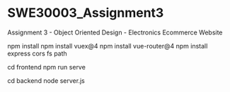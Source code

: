 # SWE30003_Assignment3
Assignment 3 - Object Oriented Design - Electronics Ecommerce Website

npm install
npm install vuex@4
npm install vue-router@4
npm install express cors fs path

cd frontend 
npm run serve

cd backend
node server.js

